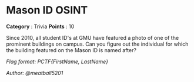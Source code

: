 # Mason ID OSINT

**Category** : Trivia
**Points** : 10

Since 2010, all student ID's at GMU have featured a photo of one of the prominent buildings on campus. Can you figure out the individual for which the building featured on the Mason ID is named after? 

*Flag format: PCTF{FirstName, LastName}*

*Author: @meatball5201*



